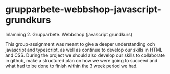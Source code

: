 # grupparbete-webbshop-javascript-grundkurs
Inlämning 2. Grupparbete. Webbshop (javascript grundkurs)


This group-assignment was meant to give a deeper understanding och javascript and typescript, as well as continue to develop our skills in HTML and CSS.
During the project we should also develop our skills to collaborate in github, make a structured plan on how we were going to succeed and what had to be done to finish within the 3 week period we had.




